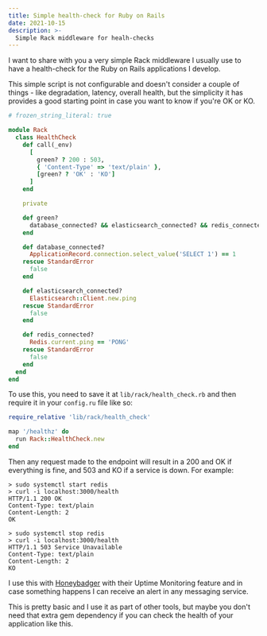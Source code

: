 ```yaml
---
title: Simple health-check for Ruby on Rails
date: 2021-10-15
description: >-
  Simple Rack middleware for healh-checks
---
```


I want to share with you a very simple Rack middleware I usually use to have a health-check for the Ruby on Rails applications I develop.

This simple script is not configurable and doesn't consider a couple of things - like degradation, latency, overall health, but the simplicity it has provides a good starting point in case you want to know if you're OK or KO.

```ruby
# frozen_string_literal: true

module Rack
  class HealthCheck
    def call(_env)
      [
        green? ? 200 : 503,
        { 'Content-Type' => 'text/plain' },
        [green? ? 'OK' : 'KO']
      ]
    end

    private

    def green?
      database_connected? && elasticsearch_connected? && redis_connected?
    end

    def database_connected?
      ApplicationRecord.connection.select_value('SELECT 1') == 1
    rescue StandardError
      false
    end

    def elasticsearch_connected?
      Elasticsearch::Client.new.ping
    rescue StandardError
      false
    end

    def redis_connected?
      Redis.current.ping == 'PONG'
    rescue StandardError
      false
    end
  end
end

```

To use this, you need to save it at `lib/rack/health_check.rb` and then require it in your `config.ru` file like so:

```ruby
require_relative 'lib/rack/health_check'

map '/healthz' do
  run Rack::HealthCheck.new
end
```

Then any request made to the endpoint will result in a 200 and OK if everything is fine, and 503 and KO if a service is down. For example:

```shell
> sudo systemctl start redis
> curl -i localhost:3000/health
HTTP/1.1 200 OK
Content-Type: text/plain
Content-Length: 2
OK

> sudo systemctl stop redis
> curl -i localhost:3000/health
HTTP/1.1 503 Service Unavailable
Content-Type: text/plain
Content-Length: 2
KO
```

I use this with [Honeybadger](https://www.honeybadger.io) with their Uptime Monitoring feature and in case something happens I can receive an alert in any messaging service.

This is pretty basic and I use it as part of other tools, but maybe you don't need that extra gem dependency if you can check the health of your application like this.
